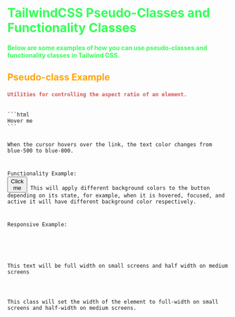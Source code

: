 <h1 style="color:#33ff55;">TailwindCSS Pseudo-Classes and Functionality Classes</h1>

<h4 style="color:#33ff55;">Below are some examples of how you can use pseudo-classes and functionality classes in Tailwind CSS.</h4>

<h2 style="color:orange">Pseudo-class Example</h2>

<h4  style="color:#d35455"><code lang="html">Utilities for controlling the aspect ratio of an element.</h4>
```html
<a class="text-blue-500 hover:text-blue-800">Hover me</a>
```

When the cursor hovers over the link, the text color changes from blue-500 to blue-800.



Functionality Example:
<button class="bg-blue-500 hover:bg-blue-600 focus:bg-blue-700 active:bg-blue-800">Click me</button>
This will apply different background colors to the button depending on its state, for example, when it is hovered, focused, and active it will have different background color respectively.

Responsive Example:


  <div class="w-full md:w-1/2">
    <p>This text will be full width on small screens and half width on medium screens</p>
  </div>
This class will set the width of the element to full-width on small screens and half-width on medium screens.